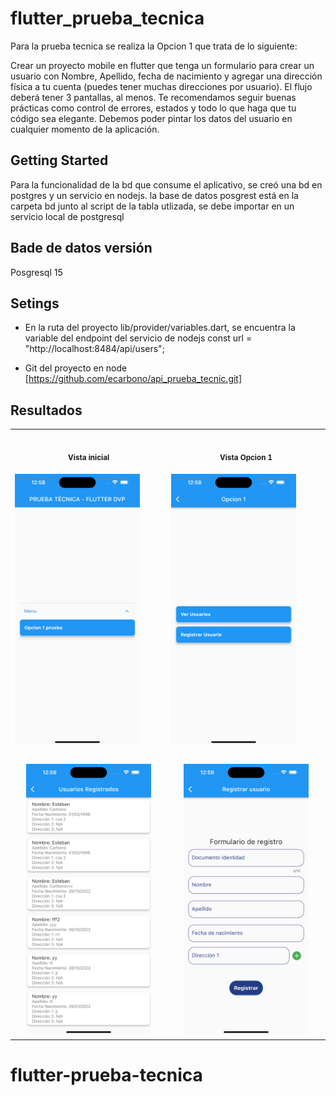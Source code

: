 # flutter_prueba_tecnica

Para la prueba tecnica se realiza la Opcion 1 que trata de lo siguiente:

Crear un proyecto mobile en flutter que tenga un formulario para crear un usuario con
Nombre, Apellido, fecha de nacimiento y agregar una dirección física a tu cuenta (puedes
tener muchas direcciones por usuario). El flujo deberá tener 3 pantallas, al menos. Te
recomendamos seguir buenas prácticas como control de errores, estados y todo lo que haga
que tu código sea elegante. Debemos poder pintar los datos del usuario en cualquier momento
de la aplicación.

## Getting Started

Para la funcionalidad de la bd que consume el aplicativo, se creó una bd en postgres y un servicio en nodejs.
la base de datos posgrest está en la carpeta bd junto al script de la tabla utlizada, se debe importar en un servicio local de postgresql

## Bade de datos versión
Posgresql 15

## Setings
* En la ruta del proyecto lib/provider/variables.dart, se encuentra la variable del endpoint del servicio de nodejs
const url = "http://localhost:8484/api/users";

* Git del proyecto en node [https://github.com/ecarbono/api_prueba_tecnic.git]


## Resultados

<table>
<tr>
<th align="center">
<img width="441" height="1">
<p> 
<small>
Vista inicial
</small>
</p>
</th>
<th align="center">
<img width="441" height="1">
<p> 
<small>
Vista Opcion 1
</small>
</p>
</th>
</tr>
<tr>
<td>
<img src="https://github.com/ecarbono/flutter_prueba_tecnica/blob/main/imagenes/Simulator%20Screen%20Shot%20-%20iPhone%2014%20Pro%20Max%20-%202022-10-26%20at%2012.58.50.png" width="200"/>
  
</td>
<td>
<img src="https://github.com/ecarbono/flutter_prueba_tecnica/blob/main/imagenes/Simulator%20Screen%20Shot%20-%20iPhone%2014%20Pro%20Max%20-%202022-10-26%20at%2012.58.53.png" width="200"/>
  
</td>
</tr>
<tr>
<td align="center">
<img width="441" height="1">
</td>
<td align="center">
<img width="441" height="1">
</td>
</tr>
<td align="center">
<img src="https://github.com/ecarbono/flutter_prueba_tecnica/blob/main/imagenes/Simulator%20Screen%20Shot%20-%20iPhone%2014%20Pro%20Max%20-%202022-10-26%20at%2012.58.56.png" width="200"/>
  
</td>
<td align="center">

<img src="https://github.com/ecarbono/flutter_prueba_tecnica/blob/main/imagenes/Simulator%20Screen%20Shot%20-%20iPhone%2014%20Pro%20Max%20-%202022-10-26%20at%2012.59.00.png" width="200"/>
  
</td>
</table>





# flutter-prueba-tecnica
